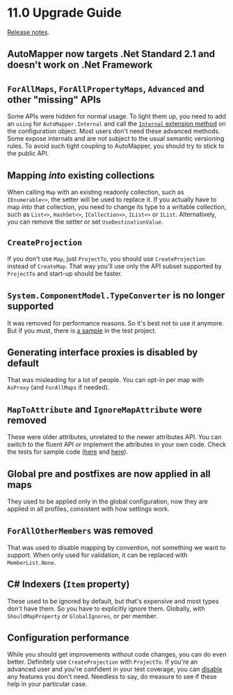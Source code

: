 # 11.0 Upgrade Guide

[Release notes](https://github.com/AutoMapper/AutoMapper/releases/tag/v11.0.0).

## AutoMapper now targets .Net Standard 2.1 and doesn't work on .Net Framework

## `ForAllMaps`, `ForAllPropertyMaps`, `Advanced` and other "missing" APIs

Some APIs were hidden for normal usage. To light them up, you need to add an `using` for `AutoMapper.Internal` and call the [`Internal` extension method](https://github.com/AutoMapper/AutoMapper/blob/9f2f16067ab201a5a8b9bc982f3a37e8790da7a0/src/AutoMapper/Internal/InternalApi.cs#L15) on the configuration object.
Most users don't need these advanced methods. Some expose internals and are not subject to the usual semantic versioning rules. To avoid such tight coupling to AutoMapper, you should try to stick to the public API.

## Mapping _into_ existing collections

When calling `Map` with an existing readonly collection, such as `IEnumerable<>`, the setter will be used to replace it. If you actually have to map _into_ that collection, you need to change its type to a writable
collection, such as `List<>`, `HashSet<>`, `ICollection<>`, `IList<>` or `IList`. Alternatively, you can remove the setter or set `UseDestinationValue`.

## `CreateProjection`

If you don't use `Map`, just `ProjectTo`, you should use `CreateProjection` instead of `CreateMap`. That way you'll use only the API subset supported by `ProjectTo` and start-up should be faster.

## `System.ComponentModel.TypeConverter` is no longer supported

It was removed for performance reasons. So it's best not to use it anymore. But if you must, there is [a sample](https://github.com/AutoMapper/AutoMapper/search?q=TypeConverterMapper) in the test project. 

## Generating interface proxies is disabled by default

That was misleading for a lot of people. You can opt-in per map with `AsProxy` (and `ForAllMaps` if needed).

## `MapToAttribute` and `IgnoreMapAttribute` were removed

These were older attributes, unrelated to the newer attributes API. You can switch to the fluent API or implement the attributes in your own code. Check the tests for sample code ([here](https://github.com/AutoMapper/AutoMapper/search?q=MapToAttribute) and [here](https://github.com/AutoMapper/AutoMapper/search?q=IgnoreMapAttribute)).

## Global pre and postfixes are now applied in all maps

They used to be applied only in the global configuration, now they are applied in all profiles, consistent with how settings work.

## `ForAllOtherMembers` was removed

That was used to disable mapping by convention, not something we want to support. When only used for validation, it can be replaced with `MemberList.None`.

## C# Indexers (`Item` property)

These used to be ignored by default, but that's expensive and most types don't have them. So you have to explicitly ignore them. Globally, with `ShouldMapProperty` or `GlobalIgnores`, or per member.

## Configuration performance 

While you should get improvements without code changes, you can do even better. Definitely use `CreateProjection` with `ProjectTo`. If you're an advanced user and you're confident in your test coverage, you can [disable](https://gist.github.com/lbargaoanu/9948bf66d452ba6b816252f9965143ee) any features you don't need. Needless to say, do measure to see if these help in your particular case.